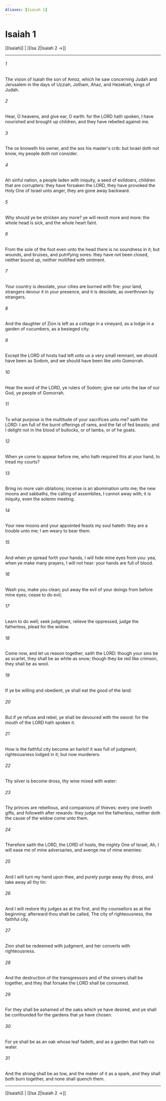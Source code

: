```yaml
---
Aliases: [Isaiah 1]
---
```

# Isaiah 1

[[Isaiah]] | [[Isa 2|Isaiah 2 →]]
***



###### 1 
The vision of Isaiah the son of Amoz, which he saw concerning Judah and Jerusalem in the days of Uzziah, Jotham, Ahaz, and Hezekiah, kings of Judah. 

###### 2 
Hear, O heavens, and give ear, O earth: for the LORD hath spoken, I have nourished and brought up children, and they have rebelled against me. 

###### 3 
The ox knoweth his owner, and the ass his master's crib: but Israel doth not know, my people doth not consider. 

###### 4 
Ah sinful nation, a people laden with iniquity, a seed of evildoers, children that are corrupters: they have forsaken the LORD, they have provoked the Holy One of Israel unto anger, they are gone away backward. 

###### 5 
Why should ye be stricken any more? ye will revolt more and more: the whole head is sick, and the whole heart faint. 

###### 6 
From the sole of the foot even unto the head there is no soundness in it; but wounds, and bruises, and putrifying sores: they have not been closed, neither bound up, neither mollified with ointment. 

###### 7 
Your country is desolate, your cities are burned with fire: your land, strangers devour it in your presence, and it is desolate, as overthrown by strangers. 

###### 8 
And the daughter of Zion is left as a cottage in a vineyard, as a lodge in a garden of cucumbers, as a besieged city. 

###### 9 
Except the LORD of hosts had left unto us a very small remnant, we should have been as Sodom, and we should have been like unto Gomorrah. 

###### 10 
Hear the word of the LORD, ye rulers of Sodom; give ear unto the law of our God, ye people of Gomorrah. 

###### 11 
To what purpose is the multitude of your sacrifices unto me? saith the LORD: I am full of the burnt offerings of rams, and the fat of fed beasts; and I delight not in the blood of bullocks, or of lambs, or of he goats. 

###### 12 
When ye come to appear before me, who hath required this at your hand, to tread my courts? 

###### 13 
Bring no more vain oblations; incense is an abomination unto me; the new moons and sabbaths, the calling of assemblies, I cannot away with; it is iniquity, even the solemn meeting. 

###### 14 
Your new moons and your appointed feasts my soul hateth: they are a trouble unto me; I am weary to bear them. 

###### 15 
And when ye spread forth your hands, I will hide mine eyes from you: yea, when ye make many prayers, I will not hear: your hands are full of blood. 

###### 16 
Wash you, make you clean; put away the evil of your doings from before mine eyes; cease to do evil; 

###### 17 
Learn to do well; seek judgment, relieve the oppressed, judge the fatherless, plead for the widow. 

###### 18 
Come now, and let us reason together, saith the LORD: though your sins be as scarlet, they shall be as white as snow; though they be red like crimson, they shall be as wool. 

###### 19 
If ye be willing and obedient, ye shall eat the good of the land: 

###### 20 
But if ye refuse and rebel, ye shall be devoured with the sword: for the mouth of the LORD hath spoken it. 

###### 21 
How is the faithful city become an harlot! it was full of judgment; righteousness lodged in it; but now murderers. 

###### 22 
Thy silver is become dross, thy wine mixed with water: 

###### 23 
Thy princes are rebellious, and companions of thieves: every one loveth gifts, and followeth after rewards: they judge not the fatherless, neither doth the cause of the widow come unto them. 

###### 24 
Therefore saith the LORD, the LORD of hosts, the mighty One of Israel, Ah, I will ease me of mine adversaries, and avenge me of mine enemies: 

###### 25 
And I will turn my hand upon thee, and purely purge away thy dross, and take away all thy tin: 

###### 26 
And I will restore thy judges as at the first, and thy counsellors as at the beginning: afterward thou shalt be called, The city of righteousness, the faithful city. 

###### 27 
Zion shall be redeemed with judgment, and her converts with righteousness. 

###### 28 
And the destruction of the transgressors and of the sinners shall be together, and they that forsake the LORD shall be consumed. 

###### 29 
For they shall be ashamed of the oaks which ye have desired, and ye shall be confounded for the gardens that ye have chosen. 

###### 30 
For ye shall be as an oak whose leaf fadeth, and as a garden that hath no water. 

###### 31 
And the strong shall be as tow, and the maker of it as a spark, and they shall both burn together, and none shall quench them.

***
[[Isaiah]] | [[Isa 2|Isaiah 2 →]]
